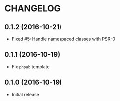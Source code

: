 # CHANGELOG


## 0.1.2 (2016-10-21)

* Fixed [#5](https://github.com/php-fedora/autoloader/issues/5):
  Handle namespaced classes with PSR-0


## 0.1.1 (2016-10-19)

* Fix `phpab` template

## 0.1.0 (2016-10-19)

* Initial release

